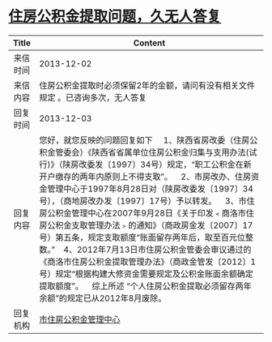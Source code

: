 # <a href="http://www.shangluo.gov.cn/zmhd/ldxxxx.jsp?urltype=leadermail.LeaderMailContentUrl&wbtreeid=1112&leadermailid=2172">住房公积金提取问题，久无人答复</a>
|Title|Content|
|:---:|---|
|来信时间|2013-12-02|
|来信内容|住房公积金提取时必须保留2年的金额，请问有没有相关文件规定 。已咨询多次，无人答复|
|回复时间|2013-12-03|
|回复内容|您好，就您反映的问题回复如下     1、陕西省房改委（住房公积金管委会）《陕西省省属单位住房公积金归集与支用办法(试行)》（陕房改委发〔1997〕34号）规定，“职工公积金在新开户缴存的两年内原则上不得支取”。    2、市房改办、住房资金管理中心于1997年8月28日对（陕房改委发〔1997〕34号），（商地房改办发〔1997〕17号）予以转发。    3、市住房公积金管理中心在2007年9月28日《关于印发﹤商洛市住房公积金支取管理办法﹥的通知》（商政房金发〔2007〕17号）第五条，规定支取额度“账面留存两年后，取至百元位整数。”    4、2012年7月13日市住房公积金管委会审议通过的《商洛市住房公积金提取管理办法》（商政金管发〔2012〕1号）规定“根据构建大修资金需要规定及公积金账面余额确定提取额度”。    综上所述 “个人住房公积金提取必须留存两年余额”的规定已从2012年8月废除。|
|回复机构|<a href="../../categories/agencies/市住房公积金管理中心.md">市住房公积金管理中心</a>|